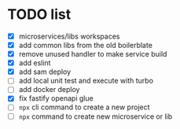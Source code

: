 # TODO list

-   [x] microservices/libs workspaces
-   [x] add common libs from the old boilerblate
-   [x] remove unused handler to make service build
-   [x] add eslint
-   [x] add sam deploy
-   [ ] add local unit test and execute with turbo
-   [ ] add docker deploy
-   [x] fix fastify openapi glue
-   [ ] `npx` cli command to create a new project
-   [ ] `npx` command to create new microservice or lib
